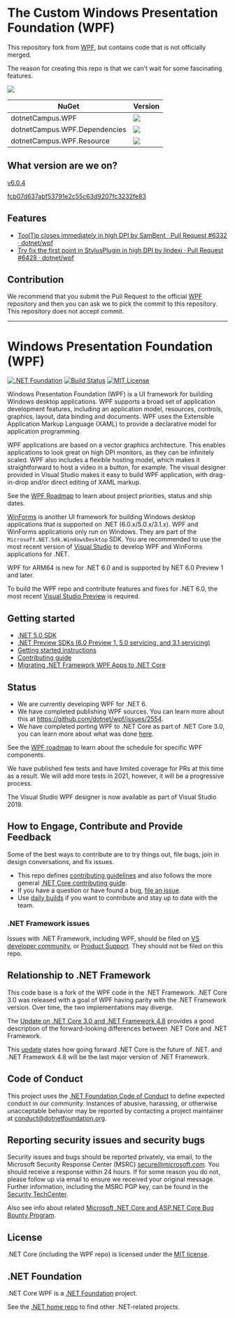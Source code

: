 # The Custom Windows Presentation Foundation (WPF)

This repository fork from [WPF](https://github.com/dotnet/wpf), but contains code that is not officially merged.

The reason for creating this repo is that we can't wait for some fascinating features.

![](https://github.com/dotnet-campus/dotnetCampus.CustomWpf/workflows/Build%20WPF/badge.svg)

| NuGet | Version |
|--|--|
|dotnetCampus.WPF|[![](https://img.shields.io/nuget/v/dotnetCampus.WPF.svg)](https://www.nuget.org/packages/dotnetCampus.WPF)|
|dotnetCampus.WPF.Dependencies|[![](https://img.shields.io/nuget/v/dotnetCampus.WPF.Resource.svg)](https://www.nuget.org/packages/dotnetCampus.WPF.Resource)|
|dotnetCampus.WPF.Resource|[![](https://img.shields.io/nuget/v/dotnetCampus.WPF.Dependencies.svg)](https://www.nuget.org/packages/dotnetCampus.WPF.Dependencies)|

## What version are we on?

[v6.0.4](https://github.com/dotnet/wpf/releases/tag/v6.0.4)

[fcb07d637abf53791e2c55c63d9207fc3232fe83](https://github.com/dotnet/wpf/commit/fcb07d637abf53791e2c55c63d9207fc3232fe83)

## Features

- [ToolTip closes immediately in high DPI by SamBent · Pull Request #6332 · dotnet/wpf](https://github.com/dotnet/wpf/pull/6332)
- [Try fix the first point in StylusPlugin in high DPI by lindexi · Pull Request #6428 · dotnet/wpf](https://github.com/dotnet/wpf/pull/6428)

## Contribution

We recommend that you submit the Pull Request to the official [WPF](https://github.com/dotnet/wpf) repository and then you can ask we to pick the commit to this repository. This repository does not accept commit.

-----

# Windows Presentation Foundation (WPF)
[![.NET Foundation](https://img.shields.io/badge/.NET%20Foundation-blueviolet.svg)](https://www.dotnetfoundation.org/)
[![Build Status](https://dnceng.visualstudio.com/public/_apis/build/status/dotnet/wpf/dotnet-wpf%20CI)](https://dnceng.visualstudio.com/public/_build/latest?definitionId=270)
[![MIT License](https://img.shields.io/badge/license-MIT-green.svg)](https://github.com/dotnet/wpf/blob/master/LICENSE.TXT)

Windows Presentation Foundation (WPF) is a UI framework for building Windows desktop applications. WPF supports a broad set of application development features, including an application model, resources, controls, graphics, layout, data binding and documents. WPF uses the Extensible Application Markup Language (XAML) to provide a declarative model for application programming.

WPF applications are based on a vector graphics architecture. This enables applications to look great on high DPI monitors, as they can be infinitely scaled. WPF also includes a flexible hosting model, which makes it straightforward to host a video in a button, for example. The visual designer provided in Visual Studio makes it easy to build WPF application, with drag-in-drop and/or direct editing of XAML markup.

See the [WPF Roadmap](roadmap.md) to learn about project priorities, status and ship dates.

[WinForms](https://github.com/dotnet/winforms) is another UI framework for building Windows desktop applications that is supported on .NET (6.0.x/5.0.x/3.1.x). WPF and WinForms applications only run on Windows. They are part of the `Microsoft.NET.Sdk.WindowsDesktop` SDK. You are recommended to use the most recent version of [Visual Studio](https://visualstudio.microsoft.com/downloads/) to develop WPF and WinForms applications for .NET.  

WPF for ARM64 is new for .NET 6.0 and is supported by NET 6.0 Preview 1 and later. 

To build the WPF repo and contribute features and fixes for .NET 6.0, the most recent [Visual Studio Preview](https://visualstudio.microsoft.com/vs/preview/) is required.  

## Getting started

* [.NET 5.0 SDK](https://dotnet.microsoft.com/download/dotnet/5.0)
* [.NET Preview SDKs (6.0 Preview 1, 5.0 servicing, and 3.1 servicing)](https://github.com/dotnet/installer)
* [Getting started instructions](Documentation/getting-started.md)
* [Contributing guide](Documentation/contributing.md)
* [Migrating .NET Framework WPF Apps to .NET Core](https://docs.microsoft.com/en-us/dotnet/desktop-wpf/migration/convert-project-from-net-framework)

## Status

- We are currently developing WPF for .NET 6. 
- We have completed publishing WPF sources. You can learn more about this at https://github.com/dotnet/wpf/issues/2554. 
- We have completed porting WPF to .NET Core as part of .NET Core 3.0, you can learn more about what was done [here](https://github.com/dotnet/wpf/issues/1936).

See the [WPF roadmap](roadmap.md) to learn about the schedule for specific WPF components.

We have published few tests and have limited coverage for PRs at this time as a result. We will add more tests in 2021, however, it will be a progressive process. 

The Visual Studio WPF designer is now available as part of Visual Studio 2019. 

## How to Engage, Contribute and Provide Feedback

Some of the best ways to contribute are to try things out, file bugs, join in design conversations, and fix issues.

* This repo defines [contributing guidelines](Documentation/contributing.md) and also follows the more general [.NET Core contributing guide](https://github.com/dotnet/runtime/blob/master/CONTRIBUTING.md).
* If you have a question or have found a bug, [file an issue](https://github.com/dotnet/wpf/issues/new).
* Use [daily builds](Documentation/getting-started.md#installation) if you want to contribute and stay up to date with the team.

### .NET Framework issues

Issues with .NET Framework, including WPF, should be filed on [VS developer community](https://developercommunity.visualstudio.com/spaces/61/index.html), 
or [Product Support](https://support.microsoft.com/en-us/contactus?ws=support).
They should not be filed on this repo.

## Relationship to .NET Framework

This code base is a fork of the WPF code in the .NET Framework. .NET Core 3.0 was released with a goal of WPF having parity with the .NET Framework version. Over time, the two implementations may diverge.

The [Update on .NET Core 3.0 and .NET Framework 4.8](https://blogs.msdn.microsoft.com/dotnet/2018/10/04/update-on-net-core-3-0-and-net-framework-4-8/) provides a good description of the forward-looking differences between .NET Core and .NET Framework.

This [update](https://devblogs.microsoft.com/dotnet/net-core-is-the-future-of-net/) states how going forward .NET Core is the future of .NET. and .NET Framework 4.8 will be the last major version of .NET Framework.


## Code of Conduct

This project uses the [.NET Foundation Code of Conduct](https://dotnetfoundation.org/code-of-conduct) to define expected conduct in our community. Instances of abusive, harassing, or otherwise unacceptable behavior may be reported by contacting a project maintainer at conduct@dotnetfoundation.org.

## Reporting security issues and security bugs

Security issues and bugs should be reported privately, via email, to the Microsoft Security Response Center (MSRC) <secure@microsoft.com>. You should receive a response within 24 hours. If for some reason you do not, please follow up via email to ensure we received your original message. Further information, including the MSRC PGP key, can be found in the [Security TechCenter](https://www.microsoft.com/msrc/faqs-report-an-issue).

Also see info about related [Microsoft .NET Core and ASP.NET Core Bug Bounty Program](https://www.microsoft.com/msrc/bounty-dot-net-core).

## License

.NET Core (including the WPF repo) is licensed under the [MIT license](LICENSE.TXT).

## .NET Foundation

.NET Core WPF is a [.NET Foundation](https://www.dotnetfoundation.org/projects) project.

See the [.NET home repo](https://github.com/Microsoft/dotnet) to find other .NET-related projects.

